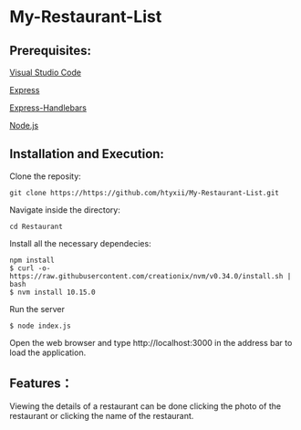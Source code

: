 # My-Restaurant-List

## Prerequisites:

[Visual Studio Code](https://visualstudio.microsoft.com/zh-hant/)

[Express](https://www.npmjs.com/package/express)

[Express-Handlebars](https://www.npmjs.com/package/express-handlebars)

[Node.js](https://nodejs.org/en/)


## Installation and Execution:

Clone the reposity: 

    git clone https://https://github.com/htyxii/My-Restaurant-List.git

Navigate inside the directory:

    cd Restaurant
    
Install all the necessary dependecies:

    npm install
    $ curl -o- https://raw.githubusercontent.com/creationix/nvm/v0.34.0/install.sh | bash
    $ nvm install 10.15.0

Run the server

    $ node index.js
    
Open the web browser and type http://localhost:3000 in the address bar to load the application.

## Features：

Viewing the details of a restaurant can be done clicking the photo of the restaurant or clicking the name of the restaurant.

